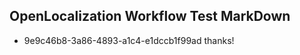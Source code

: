 ## OpenLocalization Workflow Test MarkDown
* 9e9c46b8-3a86-4893-a1c4-e1dccb1f99ad thanks!

<!--HONumber=Jul16_HO2-->


